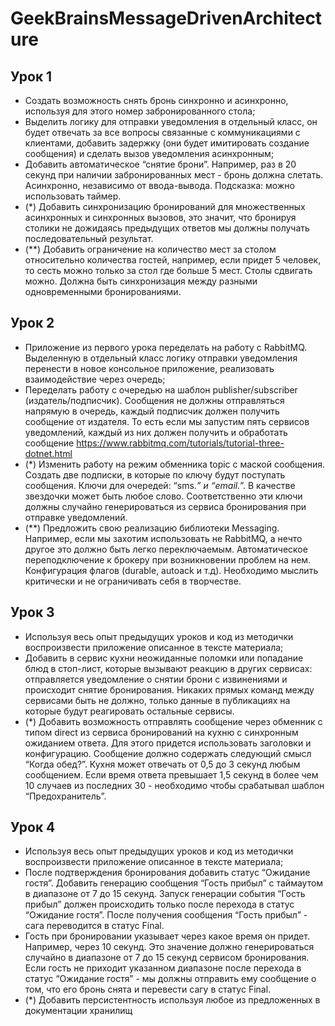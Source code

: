 # GeekBrainsMessageDrivenArchitecture

## Урок 1

* Создать возможность снять бронь синхронно и асинхронно, используя для этого
номер забронированного стола;
* Выделить логику для отправки уведомления в отдельный класс, он будет
отвечать за все вопросы связанные с коммуникациями с клиентами, добавить
задержку (они будет имитировать создание сообщения) и сделать вызов
уведомления асинхронным;
* Добавить автоматическое “снятие брони”. Например, раз в 20 секунд при
наличии забронированных мест - бронь должна слетать. Асинхронно, независимо
от ввода-вывода. Подсказка: можно использовать таймер.
* (*) Добавить синхронизацию бронирований для множественных асинхронных и
синхронных вызовов, это значит, что бронируя столики не дожидаясь
предыдущих ответов мы должны получать последовательный результат.
* (**) Добавить ограничение на количество мест за столом относительно
количества гостей, например, если придет 5 человек, то сесть можно только за
стол где больше 5 мест. Столы сдвигать можно. Должна быть синхронизация
между разными одновременными бронированиями.

## Урок 2

* Приложение из первого урока переделать на работу с RabbitMQ. Выделенную в
отдельный класс логику отправки уведомления перенести в новое консольное
приложение, реализовать взаимодействие через очередь;
* Переделать работу с очередью на шаблон publisher/subscriber
(издатель/подписчик). Сообщения не должны отправляться напрямую в очередь,
каждый подписчик должен получить сообщение от издателя. То есть если мы
запустим пять сервисов уведомлений, каждый из них должен получить и
обработать сообщение https://www.rabbitmq.com/tutorials/tutorial-three-dotnet.html
* (\*) Изменить работу на режим обменника topic с маской сообщения. Создать две
подписки, в которые по ключу будут поступать сообщения. Ключи для очередей:
“sms.*” и “email.*”. В качестве звездочки может быть любое слово.
Соответственно эти ключи должны случайно генерироваться из сервиса
бронирования при отправке уведомлений.
* (**) Предложить свою реализацию библиотеки Messaging. Например, если мы
захотим использовать не RabbitMQ, а нечто другое это должно быть легко
переключаемым. Автоматическое переподключение к брокеру при возникновении
проблем на нем. Конфигурация флагов (durable, autoack и т.д). Необходимо
мыслить критически и не ограничивать себя в творчестве.

## Урок 3

* Используя весь опыт предыдущих уроков и код из методички воспроизвести
приложение описанное в тексте материала;
* Добавить в сервис кухни неожиданные поломки или попадание блюд в стоп-лист,
которые вызывают реакцию в других сервисах: отправляется уведомление о
снятии брони с извинениями и происходит снятие бронирования. Никаких прямых
команд между сервисами быть не должно, только данные в публикациях на
которые будут реагировать остальные сервисы.
* (\*) Добавить возможность отправлять сообщение через обменник с типом direct
из сервиса бронирований на кухню с синхронным ожиданием ответа. Для этого
придется использовать заголовки и конфигурацию. Сообщение должно
содержать следующий смысл “Когда обед?”. Кухня может отвечать от 0,5 до 3
секунд любым сообщением. Если время ответа превышает 1,5 секунд в более
чем 10 случаев из последних 30 - необходимо чтобы срабатывал шаблон
“Предохранитель”.

## Урок 4

* Используя весь опыт предыдущих уроков и код из методички воспроизвести
приложение описанное в тексте материала;
* После подтверждения бронирования добавить статус “Ожидание гостя”.
Добавить генерацию сообщения “Гость прибыл” с таймаутом в диапазоне от 7 до
15 секунд. Запуск генерации события “Гость прибыл” должен происходить только
после перехода в статус “Ожидание гостя”. После получения сообщения “Гость
прибыл” - сага переводится в статус Final.
* Гость при бронировании указывает через какое время он придет. Например,
через 10 секунд. Это значение должно генерироваться случайно в диапазоне от 7
до 15 секунд сервисом бронирования. Если гость не приходит указанном
диапазоне после перехода в статус “Ожидание гостя” - мы должны отправить ему
сообщение о том, что его бронь снята и перевести сагу в статус Final.
* (*) Добавить персистентность используя любое из предложенных в документации
хранилищ

